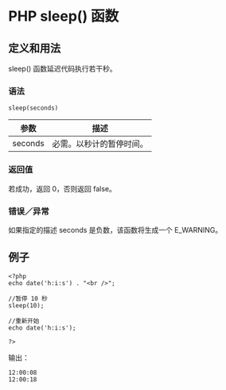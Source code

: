 # PHP sleep() 函数



## 定义和用法

sleep() 函数延迟代码执行若干秒。

### 语法

```
sleep(seconds)
```

| 参数 | 描述 |
| --- | --- |
| seconds | 必需。以秒计的暂停时间。 |

### 返回值

若成功，返回 0，否则返回 false。

### 错误／异常

如果指定的描述 seconds 是负数，该函数将生成一个 E_WARNING。

## 例子

```
<?php
echo date('h:i:s') . "<br />";

//暂停 10 秒
sleep(10);

//重新开始
echo date('h:i:s');

?>
```

输出：

```
12:00:08
12:00:18
```



